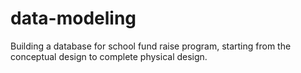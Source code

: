 # data-modeling
Building a database for school fund raise program, starting from the conceptual design to complete physical design. 
